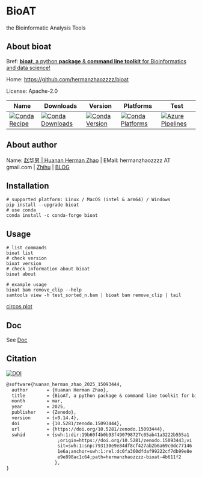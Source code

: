 # BioAT
the Bioinformatic Analysis Tools
## About bioat
Bref:  <u>**bioat**, a python **package** & **command line toolkit** for Bioinformatics and data science!</u>

Home: https://github.com/hermanzhaozzzz/bioat

License: Apache-2.0

| Name | Downloads | Version | Platforms | Test |
| --- | --- | --- | --- | --- |
|[![Conda Recipe](https://img.shields.io/badge/recipe-bioat-green.svg)](https://anaconda.org/conda-forge/bioat) | [![Conda Downloads](https://img.shields.io/conda/dn/conda-forge/bioat.svg)](https://anaconda.org/conda-forge/bioat) | [![Conda Version](https://img.shields.io/conda/vn/conda-forge/bioat.svg)](https://anaconda.org/conda-forge/bioat) | [![Conda Platforms](https://img.shields.io/conda/pn/conda-forge/bioat.svg)](https://anaconda.org/conda-forge/bioat) | [![Azure Pipelines](https://dev.azure.com/conda-forge/feedstock-builds/_apis/build/status/bioat-feedstock?branchName=main)](https://dev.azure.com/conda-forge/feedstock-builds/_build/latest?definitionId=23719&branchName=main) |

## About author
Name: [赵华男 | Huanan Herman Zhao](https://scholar.google.com/citations?user=ojSVoWQAAAAJ&hl=en) |  EMail: hermanzhaozzzz AT gmail.com | [Zhihu](https://www.zhihu.com/people/hymanzhaozzzz) | [BLOG](http://zhaohuanan.cc)

## Installation
```shell
# supported platform: Linux / MacOS (intel & arm64) / Windows
pip install --upgrade bioat
# use conda
conda install -c conda-forge bioat
```

## Usage
```shell
# list commands
bioat list
# check version
bioat version
# check information about bioat
bioat about

# example usage
bioat bam remove_clip --help
samtools view -h test_sorted_n.bam | bioat bam remove_clip | tail
```
[circos plot](docs/demo_circos-plot.ipynb)

## Doc

See [Doc](https://bioat.readthedocs.io/en/latest/)

## Citation
[![DOI](https://zenodo.org/badge/DOI/10.5281/zenodo.15093444.svg)](https://doi.org/10.5281/zenodo.15093444)

```latex
@software{huanan_herman_zhao_2025_15093444,
  author       = {Huanan Herman Zhao},
  title        = {BioAT, a python package & command line toolkit for bioinformatics and data science},
  month        = mar,
  year         = 2025,
  publisher    = {Zenodo},
  version      = {v0.14.4},
  doi          = {10.5281/zenodo.15093444},
  url          = {https://doi.org/10.5281/zenodo.15093444},
  swhid        = {swh:1:dir:19b60f4b0b93f490798727c05ab41a3222b555a1
                   ;origin=https://doi.org/10.5281/zenodo.15093443;vi
                   sit=swh:1:snp:793130e9e84df8cf427ab2b6a69c0dc77146
                   1e6a;anchor=swh:1:rel:dc0fa360dfdaf99222cf7db99e8e
                   e9e898ac1c64;path=hermanzhaozzzz-bioat-4b611f2
                  },
}
```
